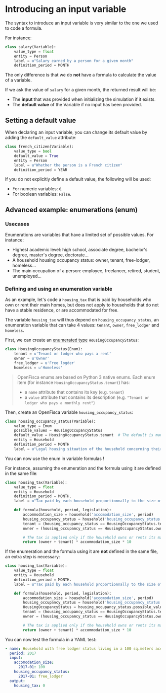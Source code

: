 # Introducing an input variable

The syntax to introduce an input variable is very similar to the one we used to code a formula.

For instance:

```py
class salary(Variable):
    value_type = float
    entity = Person
    label = u"Salary earned by a person for a given month"
    definition_period = MONTH
```


The only difference is that we do **not** have a formula to calculate the value of a variable.

If we ask the value of `salary` for a given month, the returned result will be:
* The **input** that was provided when initializing the simulation if it exists.
* The **default value** of the Variable if no input has been provided.

## Setting a default value

When declaring an input variable, you can change its default value by adding the `default_value` attribute:

```py
class french_citizen(Variable):
    value_type = bool
    default_value = True
    entity = Person
    label = u"Whether the person is a French citizen"
    definition_period = YEAR
```

If you do not explicitly define a default value, the following will be used:

- For numeric variables: `0`.
- For boolean variables: `False`.

## Advanced example: enumerations (enum)

### Usecases

Enumerations are variables that have a limited set of possible values. For instance:
- Highest academic level: high school, associate degree, bachelor's degree, master's degree, doctorate...
- A household housing occupancy status: owner, tenant, free-lodger, homeless...
- The main occupation of a person: employee, freelancer, retired, student, unemployed...

### Defining and using an enumeration variable

As an example, let's code a `housing_tax` that is paid by households who own or rent their main homes, but does not apply to households that do not have a stable residence, or are accommodated for free.

The variable `housing_tax` will thus depend on `housing_occupancy_status`, an enumeration variable that can take 4 values: `tenant`, `owner`, `free_lodger` and `homeless`.

First, we can create an [enumerated type](https://en.wikipedia.org/wiki/Enumerated_type) `HousingOccupancyStatus`:

```py
class HousingOccupancyStatus(Enum):
    tenant = u'Tenant or lodger who pays a rent'
    owner = u'Owner'
    free_lodger = u'Free logder'
    homeless = u'Homeless'
```

> OpenFisca enums are based on Python 3 native enums. Each enum item (for instance `HousingOccupancyStatus.tenant`) has:
> - a `name` attribute that contains its key (e.g. `tenant`)
> - a `value` attribute that contains its description (e.g. `"Tenant or lodger who pays a monthly rent"`)

Then, create an OpenFisca variable `housing_occupancy_status`:

```py
class housing_occupancy_status(Variable):
    value_type = Enum
    possible_values = HousingOccupancyStatus
    default_value = HousingOccupancyStatus.tenant  # The default is mandatory
    entity = Household
    definition_period = MONTH
    label = u"Legal housing situation of the household concerning their main residence"
```


You can now use the enum in variable formulas !

For instance, assuming the enumeration and the formula using it are defined in the same file:

```py
class housing_tax(Variable):
    value_type = float
    entity = Household
    definition_period = MONTH.
    label = u"Tax paid by each household proportionnally to the size of its accommodation"

    def formula(household, period, legislation):
        accommodation_size = household('accomodation_size', period)
        housing_occupancy_status = household('housing_occupancy_status', period)
        tenant = (housing_occupancy_status == HousingOccupancyStatus.tenant)
        owner = (housing_occupancy_status == HousingOccupancyStatus.owner)

        # The tax is applied only if the household owns or rents its main residency
        return (owner + tenant) * accommodation_size * 10
```

If the enumeration and the formula using it are **not** defined in the same file, an extra step is necessary:

```py
class housing_tax(Variable):
    value_type = float
    entity = Household
    definition_period = MONTH.
    label = u"Tax paid by each household proportionnally to the size of its accommodation"

    def formula(household, period, legislation):
        accommodation_size = household('accomodation_size', period)
        housing_occupancy_status = household('housing_occupancy_status', period)
        HousingOccupancyStatus = housing_occupancy_status.possible_values  # "Import" the enum type. Careful: do not use python imports accross variables files: comparisons would not work !
        tenant = (housing_occupancy_status == HousingOccupancyStatus.tenant)
        owner = (housing_occupancy_status == HousingOccupancyStatus.owner)

        # The tax is applied only if the household owns or rents its main residency
        return (owner + tenant) * accommodation_size * 10
```

You can now test the formula in a YAML test:

```yaml
- name: Household with free lodger status living in a 100 sq.meters accomodation
  period: 2017
  input:
    accomodation_size:
      2017-01: 100
    housing_occupancy_status:
      2017-01: free_lodger
  output:
    housing_tax: 0
```
